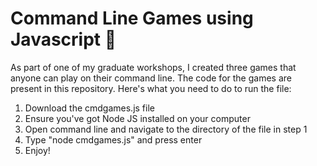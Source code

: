 # Command Line Games using Javascript 👾
As part of one of my graduate workshops, I created three games that anyone can play on their command line. The code for the games are present in this repository. Here's what you need to do to run the file:

1) Download the cmdgames.js file
2) Ensure you've got Node JS installed on your computer
3) Open command line and navigate to the directory of the file in step 1
4) Type "node cmdgames.js" and press enter
5) Enjoy!
